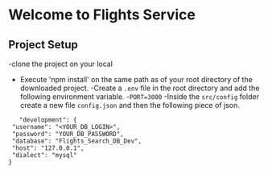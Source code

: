 # Welcome to Flights Service

## Project Setup
 -clone the project on your local
 - Execute 'npm install' on the same path as of your root directory   of the downloaded project.
 -Create a `.env` file in the root directory and add the following environment variable.
     -`PORT=3000`
 -Inside the `src/config` folder create a new file `config.json` and then  the following piece of json.

 ```
    "development": {
  "username": "<YOUR_DB_LOGIN>",
  "password": "YOUR_DB_PASSWORD",
  "database": "Flights_Search_DB_Dev",
  "host": "127.0.0.1",
  "dialect": "mysql"
}
 ```